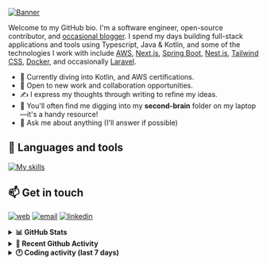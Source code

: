 [![Banner](https://raw.githubusercontent.com/wilfriedago/wilfriedago/main/assets/1.png)][website]

Welcome to my GitHub bio. I'm a software engineer, open-source contributor, and [occasional blogger][blog]. I spend my days building full-stack applications and tools using Typescript, Java & Kotlin, and some of the technologies I work with include [AWS](https://aws.amazon.com/fr/), [Next.js](https://nextjs.org/), [Spring Boot](https://spring.io/projects/spring-boot), [Nest.js](https://nestjs.com/), [Tailwind CSS](https://github.com/tailwindlabs/tailwindcss), [Docker](https://www.docker.com/), and occasionally [Laravel](https://laravel.com/).

- 🔭 Currently diving into Kotlin, and AWS certifications.
- 👯 Open to new work and collaboration opportunities.
- ✍️ I express my thoughts through writing to refine my ideas.
- 🧠 You'll often find me digging into my **second-brain** folder on my laptop—it's a handy resource!
- 💬 Ask me about anything (I'll answer if possible)

## 🎨 Languages and tools

[![My skills](https://skillicons.dev/icons?i=typescript,js,nodejs,nest,java,kotlin,spring,python,fastapi,django,aws,docker,vscode,idea,tailwind&perline=15)](https://wilfriedago.dev/about#skills)

## 📫 Get in touch
[![web](https://img.shields.io/badge/WEBSITE-12100E?logo=google-earth&color=282A36)][website]
[![email](https://img.shields.io/badge/MAIL-12100E?logo=mailgun&color=282A36)][mail]
[![linkedin](https://img.shields.io/badge/LINKEDIN-12100E?logo=linkedin&color=282A36)][linkedin]


<details>
  <summary><b>📊 GitHub Stats</b></summary>
	<br/>
	<p align="left">
		<img width="49.5%" src="https://github-readme-stats.vercel.app/api?username=wilfriedago&show_icons=true&count_private=true&title_color=10b981&icon_color=10b981&theme=react&hide_border=true" />
		<img width="49.5%" src="https://streak-stats.demolab.com/?user=wilfriedago&hide_border=true&theme=react&ring=10b981&fire=fff&currStreakNum=fff&sideLabels=10b981&currStreakLabel=10b981&sideNums=fff" />
	</p>
</details>

<details>
  <summary><b>📅 Recent Github Activity</b></summary>
	<br>

<!--RECENT_ACTIVITY:last_update-->
Last Updated: Thursday, July 10th, 2025, 4:29:24 AM
<!--RECENT_ACTIVITY:last_update_end-->

<!--RECENT_ACTIVITY:start-->
1. ⭐ Starred [kubecost/kubectl-cost](https://github.com/kubecost/kubectl-cost)<br>
2. ⬆️ Pushed 1 commit(s) to [BeninFintech/openerp-frappe](https://github.com/BeninFintech/openerp-frappe)<br>
3. ⬆️ Pushed 2 commit(s) to [wilfriedago/dotfiles](https://github.com/wilfriedago/dotfiles)<br>
4. ⬆️ Pushed 1 commit(s) to [BeninFintech/openerp-core](https://github.com/BeninFintech/openerp-core)<br>
5. ⬆️ Pushed 1 commit(s) to [BeninFintech/openerp-deploy](https://github.com/BeninFintech/openerp-deploy)<br>
<!--RECENT_ACTIVITY:end-->
</details>

<details>
  <summary><b>🕐 Coding activity (last 7 days)</b></summary>
	<br>

<!--START_SECTION:waka-->

```python
Total Time: 4 hrs 45 mins

Java             2 hrs 32 mins   █████████████▒░░░░░░░░░░░   53.42 %
TypeScript       32 mins         ███░░░░░░░░░░░░░░░░░░░░░░   11.40 %
JavaScript       15 mins         █▒░░░░░░░░░░░░░░░░░░░░░░░   05.52 %
CSS              14 mins         █▒░░░░░░░░░░░░░░░░░░░░░░░   05.18 %
TSConfig         7 mins          ▓░░░░░░░░░░░░░░░░░░░░░░░░   02.59 %
GitIgnore file   1 min           ░░░░░░░░░░░░░░░░░░░░░░░░░   00.58 %
Docker           1 min           ░░░░░░░░░░░░░░░░░░░░░░░░░   00.54 %
```

<!--END_SECTION:waka-->
</details>

[website]: https://wilfriedago.dev
[linkedin]: https://linkedin.com/in/wilfriedago
[blog]: https://wilfriedago.dev/blog
[mail]: mailto:me@wilfriedago.dev

